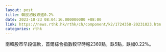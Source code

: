 ```yaml
---
layout: post
title: 韓股初段跌逾0.2%
date: 2023-10-23 08:04:16.000000000 +08:00
link: https://news.rthk.hk/rthk/ch/component/k2/1724358-20231023.htm
categories: rthk
---
```


南韓股市早段偏軟，首爾綜合指數較早時報2369點，跌5點，跌幅0.22%。
